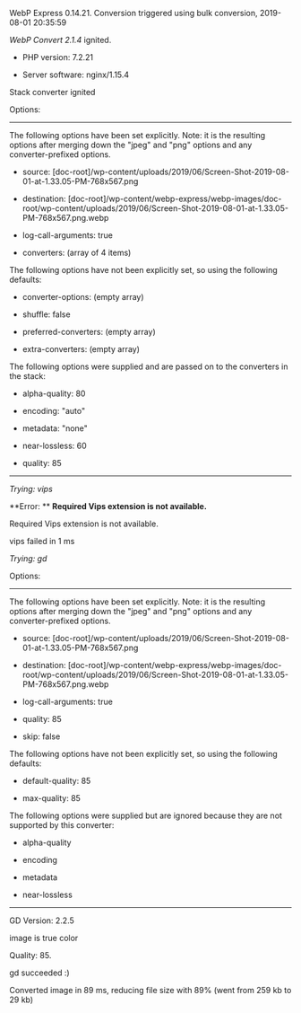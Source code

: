 WebP Express 0.14.21. Conversion triggered using bulk conversion, 2019-08-01 20:35:59

*WebP Convert 2.1.4*  ignited.
- PHP version: 7.2.21
- Server software: nginx/1.15.4

Stack converter ignited

Options:
------------
The following options have been set explicitly. Note: it is the resulting options after merging down the "jpeg" and "png" options and any converter-prefixed options.
- source: [doc-root]/wp-content/uploads/2019/06/Screen-Shot-2019-08-01-at-1.33.05-PM-768x567.png
- destination: [doc-root]/wp-content/webp-express/webp-images/doc-root/wp-content/uploads/2019/06/Screen-Shot-2019-08-01-at-1.33.05-PM-768x567.png.webp
- log-call-arguments: true
- converters: (array of 4 items)

The following options have not been explicitly set, so using the following defaults:
- converter-options: (empty array)
- shuffle: false
- preferred-converters: (empty array)
- extra-converters: (empty array)

The following options were supplied and are passed on to the converters in the stack:
- alpha-quality: 80
- encoding: "auto"
- metadata: "none"
- near-lossless: 60
- quality: 85
------------


*Trying: vips* 

**Error: ** **Required Vips extension is not available.** 
Required Vips extension is not available.
vips failed in 1 ms

*Trying: gd* 

Options:
------------
The following options have been set explicitly. Note: it is the resulting options after merging down the "jpeg" and "png" options and any converter-prefixed options.
- source: [doc-root]/wp-content/uploads/2019/06/Screen-Shot-2019-08-01-at-1.33.05-PM-768x567.png
- destination: [doc-root]/wp-content/webp-express/webp-images/doc-root/wp-content/uploads/2019/06/Screen-Shot-2019-08-01-at-1.33.05-PM-768x567.png.webp
- log-call-arguments: true
- quality: 85
- skip: false

The following options have not been explicitly set, so using the following defaults:
- default-quality: 85
- max-quality: 85

The following options were supplied but are ignored because they are not supported by this converter:
- alpha-quality
- encoding
- metadata
- near-lossless
------------

GD Version: 2.2.5
image is true color
Quality: 85. 
gd succeeded :)

Converted image in 89 ms, reducing file size with 89% (went from 259 kb to 29 kb)
